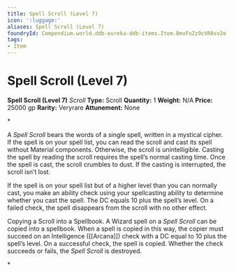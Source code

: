```yaml
---
title: Spell Scroll (Level 7)
icon: ':luggage:'
aliases: Spell Scroll (Level 7)
foundryId: Compendium.world.ddb-eureka-ddb-items.Item.BmvFoZz9cVR8sv2e
tags:
- Item
---
```


# Spell Scroll (Level 7)

**Spell Scroll (Level 7)**
_Scroll_
**Type:** Scroll
**Quantity:** 1
**Weight:** N/A
**Price:** 25000 gp
**Rarity:** Veryrare
**Attunement:** None

*<p>A *Spell Scroll* bears the words of a single spell, written in a mystical cipher. If the spell is on your spell list, you can read the scroll and cast its spell without Material components. Otherwise, the scroll is unintelligible. Casting the spell by reading the scroll requires the spell’s normal casting time. Once the spell is cast, the scroll crumbles to dust. If the casting is interrupted, the scroll isn’t lost.

If the spell is on your spell list but of a higher level than you can normally cast, you make an ability check using your spellcasting ability to determine whether you cast the spell. The DC equals 10 plus the spell’s level. On a failed check, the spell disappears from the scroll with no other effect.

Copying a Scroll into a Spellbook. A Wizard spell on a *Spell Scroll* can be copied into a spellbook. When a spell is copied in this way, the copier must succeed on an Intelligence ([[Arcana]]) check with a DC equal to 10 plus the spell’s level. On a successful check, the spell is copied. Whether the check succeeds or fails, the *Spell Scroll* is destroyed.</p>*
